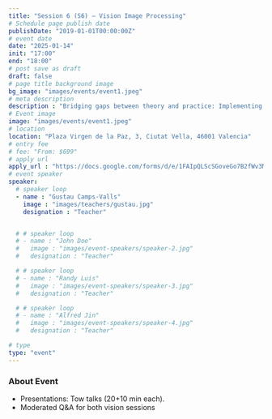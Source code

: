 ```yaml
---
title: "Session 6 (S6) – Vision Image Processing"
# Schedule page publish date
publishDate: "2019-01-01T00:00:00Z"
# event date
date: "2025-01-14"
init: "17:00"
end: "18:00"
# post save as draft
draft: false
# page title background image
bg_image: "images/events/event1.jpeg"
# meta description
description : "Bridging gaps between theory and practice: Implementing AI techniques for interdisciplinary applications in complex systems."
# Event image
image: "images/events/event1.jpeg"
# location
location: "Plaza Virgen de la Paz, 3, Ciutat Vella, 46001 Valencia"
# entry fee
# fee: "From: $699"
# apply url
apply_url : "https://docs.google.com/forms/d/e/1FAIpQLScSGoveGo7B2fWv3MPtApGEqtTIXkAM0ROHfgKbl-Henj83Fw/viewform"
# event speaker
speaker:
  # speaker loop
  - name : "Gustau Camps-Valls"
    image : "images/teachers/gustau.jpg"
    designation : "Teacher"


  # # speaker loop
  # - name : "John Doe"
  #   image : "images/event-speakers/speaker-2.jpg"
  #   designation : "Teacher"

  # # speaker loop
  # - name : "Randy Luis"
  #   image : "images/event-speakers/speaker-3.jpg"
  #   designation : "Teacher"

  # # speaker loop
  # - name : "Alfred Jin"
  #   image : "images/event-speakers/speaker-4.jpg"
  #   designation : "Teacher"

# type
type: "event"
---
```


### About Event

- Presentations: Tow talks (20+10 min each).
- Moderated Q&A for both vision sessions
